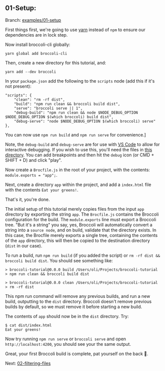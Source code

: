 ## 01-Setup:

Branch: [examples/01-setup](/tree/examples/01-setup)

First things first, we're going to use [yarn](https://yarnpkg.com) instead of `npm` to ensure our dependencies are in
lock step.

Now install broccoli-cli globally:

`yarn global add broccoli-cli`

Then, create a new directory for this tutorial, and:

`yarn add --dev broccoli`

In your `package.json` add the following to the `scripts` node (add this if it's not present):

```
"scripts": {
    "clean": "rm -rf dist",
    "build": "npm run clean && broccoli build dist",
    "serve": "broccoli serve || 1",
    "debug-build": "npm run clean && node $NODE_DEBUG_OPTION $NODE_DEBUG_OPTION $(which broccoli) build dist",
    "debug-serve": "node $NODE_DEBUG_OPTION $(which broccoli) serve"
},
```

You can now use `npm run build` and `npm run serve` for convenience.]

Note, the `debug-build` and `debug-serve` are for use with [VS Code](https://code.visualstudio.com/) to allow for
interactive debugging. If you wish to use this, you'll need the files in [this directory](.vscode). You can add 
breakpoints and then hit the `debug` icon (or CMD + SHIFT + D) and click "play".

Now create a `Brocfile.js` in the root of your project, with the contents: `module.exports = "app";`.

Next, create a directory `app` within the project, and add a `index.html` file with the contents `Eat your greens!`.

That's it, you're done.

The initial setup of this tutorial merely copies files from the input `app` directory by exporting the string `app`.
The `Brocfile.js` contains the Broccoli configuration for the build. The `module.exports` line must export a Broccoli
tree. "But it's a string" you say, yes, Broccoli will automatically convert a string into a `source node`, and on build,
validate that the directory exists. In this case, the Brocfile merely exports a single tree, containing the contents of
the `app` directory, this will then be copied to the destination directory (`dist` in our case).

To run a build, run `npm run build` (if you added the script) or `rm -rf dist && broccoli build dist`.
You should see something like:

```
> broccoli-tutorial@0.0.0 build /Users/oli/Projects/broccoli-tutorial
> npm run clean && broccoli build dist

> broccoli-tutorial@0.0.0 clean /Users/oli/Projects/broccoli-tutorial
> rm -rf dist
```

This npm run command will remove any previous builds, and run a new build, outputting to the `dist` directory.
Broccoli doesn't remove previous builds by default, so we must remove it before starting a new build.

The contents of `app` should now be in the `dist` directory. Try:

```
$ cat dist/index.html
Eat your greens!
```

Now try running `npm run serve` or `broccoli serve` and open `http://localhost:4200`, you should see your the same
output.

Great, your first Broccoli build is complete, pat yourself on the back 👏.

Next: [02-filtering-files](/blob/master/docs/02-filtering-files.md)
